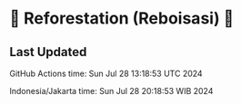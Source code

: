 
# 🌳 Reforestation (Reboisasi) 🌲

## Last Updated

GitHub Actions time: Sun Jul 28 13:18:53 UTC 2024

Indonesia/Jakarta time: Sun Jul 28 20:18:53 WIB 2024
